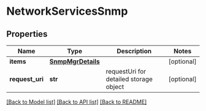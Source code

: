 # NetworkServicesSnmp

## Properties
Name | Type | Description | Notes
------------ | ------------- | ------------- | -------------
**items** | [**SnmpMgrDetails**](SnmpMgrDetails.md) |  | [optional] 
**request_uri** | **str** | requestUri for detailed storage object               | [optional] 

[[Back to Model list]](../README.md#documentation-for-models) [[Back to API list]](../README.md#documentation-for-api-endpoints) [[Back to README]](../README.md)


